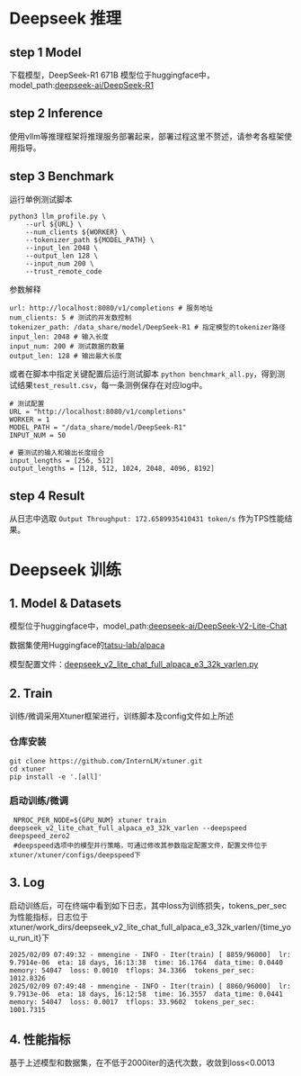 # Deepseek 推理
## step 1 Model
下载模型，DeepSeek-R1	671B 模型位于huggingface中，model_path:[deepseek-ai/DeepSeek-R1](https://hf-mirror.com/deepseek-ai/DeepSeek-R1)

## step 2 Inference
使用vllm等推理框架将推理服务部署起来，部署过程这里不赘述，请参考各框架使用指导。

## step 3 Benchmark
运行单例测试脚本
```
python3 llm_profile.py \
    --url ${URL} \
    --num_clients ${WORKER} \
    --tokenizer_path ${MODEL_PATH} \
    --input_len 2048 \
    --output_len 128 \
    --input_num 200 \
    --trust_remote_code
```
参数解释
```
url: http://localhost:8080/v1/completions # 服务地址
num_clients: 5 # 测试的并发数控制
tokenizer_path: /data_share/model/DeepSeek-R1 # 指定模型的tokenizer路径
input_len: 2048 # 输入长度
input_num: 200 # 测试数据的数量
output_len: 128 # 输出最大长度
```

或者在脚本中指定关键配置后运行测试脚本 `python benchmark_all.py`，得到测试结果`test_result.csv`，每一条测例保存在对应log中。
```
# 测试配置
URL = "http://localhost:8080/v1/completions"
WORKER = 1
MODEL_PATH = "/data_share/model/DeepSeek-R1"
INPUT_NUM = 50

# 要测试的输入和输出长度组合
input_lengths = [256, 512]
output_lengths = [128, 512, 1024, 2048, 4096, 8192]
```
## step 4 Result
从日志中选取 `Output Throughput: 172.6589935410431 token/s` 作为TPS性能结果。

# Deepseek 训练
## 1. Model & Datasets
模型位于huggingface中，model_path:[deepseek-ai/DeepSeek-V2-Lite-Chat](https://hf-mirror.com/deepseek-ai/DeepSeek-V2-Lite-Chat)

数据集使用Huggingface的[tatsu-lab/alpaca](https://hf-mirror.com/datasets/tatsu-lab/alpaca) 

模型配置文件：[deepseek_v2_lite_chat_full_alpaca_e3_32k_varlen.py](https://github.com/InternLM/xtuner/blob/main/xtuner/configs/deepseek/deepseek_v2_lite_chat/deepseek_v2_lite_chat_full_alpaca_e3_32k_varlen.py)

## 2. Train
训练/微调采用Xtuner框架进行，训练脚本及config文件如上所述
### 仓库安装
```
git clone https://github.com/InternLM/xtuner.git
cd xtuner
pip install -e '.[all]'
```

### 启动训练/微调
```
 NPROC_PER_NODE=${GPU_NUM} xtuner train deepseek_v2_lite_chat_full_alpaca_e3_32k_varlen --deepspeed deepspeed_zero2 
 #deepspeed选项中的模型并行策略，可通过修改其参数指定配置文件，配置文件位于xtuner/xtuner/configs/deepspeed下
```
## 3. Log
启动训练后，可在终端中看到如下日志，其中loss为训练损失，tokens_per_sec为性能指标，日志位于xtuner/work_dirs/deepseek_v2_lite_chat_full_alpaca_e3_32k_varlen/{time_you_run_it}下

``` log
2025/02/09 07:49:32 - mmengine - INFO - Iter(train) [ 8859/96000]  lr: 9.7914e-06  eta: 18 days, 16:13:38  time: 16.1764  data_time: 0.0440  memory: 54047  loss: 0.0010  tflops: 34.3366  tokens_per_sec: 1012.8326
2025/02/09 07:49:48 - mmengine - INFO - Iter(train) [ 8860/96000]  lr: 9.7913e-06  eta: 18 days, 16:12:58  time: 16.3557  data_time: 0.0441  memory: 54047  loss: 0.0017  tflops: 33.9602  tokens_per_sec: 1001.7315
```

## 4. 性能指标
基于上述模型和数据集，在不低于2000iter的迭代次数，收敛到loss<0.0013